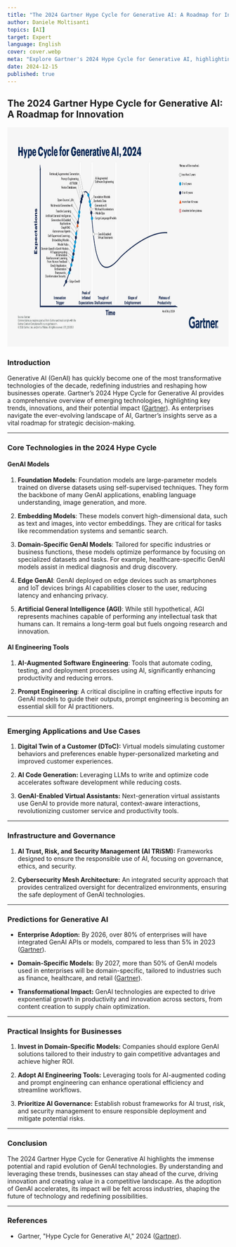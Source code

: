 ```yaml
---
title: "The 2024 Gartner Hype Cycle for Generative AI: A Roadmap for Innovation"
author: Daniele Moltisanti
topics: [AI]
target: Expert
language: English
cover: cover.webp
meta: "Explore Gartner's 2024 Hype Cycle for Generative AI, highlighting emerging trends, key technologies, and predictions for the future of GenAI. Learn how businesses can leverage these insights to drive innovation and growth"
date: 2024-12-15
published: true
---
```




## The 2024 Gartner Hype Cycle for Generative AI: A Roadmap for Innovation


<p >
    <img src="./hype-cycle-for-generative-ai-2024.jpg" alt="gartner-genai-2024" height="500px" width="auto">
</p>


### Introduction
Generative AI (GenAI) has quickly become one of the most transformative technologies of the decade, redefining industries and reshaping how businesses operate. Gartner’s 2024 Hype Cycle for Generative AI provides a comprehensive overview of emerging technologies, highlighting key trends, innovations, and their potential impact ([Gartner](https://www.gartner.com/en/articles/hype-cycle-for-genai)). As enterprises navigate the ever-evolving landscape of AI, Gartner’s insights serve as a vital roadmap for strategic decision-making.

---

### Core Technologies in the 2024 Hype Cycle

#### GenAI Models
1. **Foundation Models**:
   Foundation models are large-parameter models trained on diverse datasets using self-supervised techniques. They form the backbone of many GenAI applications, enabling language understanding, image generation, and more.

2. **Embedding Models**:
   These models convert high-dimensional data, such as text and images, into vector embeddings. They are critical for tasks like recommendation systems and semantic search.

3. **Domain-Specific GenAI Models**:
   Tailored for specific industries or business functions, these models optimize performance by focusing on specialized datasets and tasks. For example, healthcare-specific GenAI models assist in medical diagnosis and drug discovery.

4. **Edge GenAI**:
   GenAI deployed on edge devices such as smartphones and IoT devices brings AI capabilities closer to the user, reducing latency and enhancing privacy.

5. **Artificial General Intelligence (AGI)**:
   While still hypothetical, AGI represents machines capable of performing any intellectual task that humans can. It remains a long-term goal but fuels ongoing research and innovation.

#### AI Engineering Tools
1. **AI-Augmented Software Engineering**:
   Tools that automate coding, testing, and deployment processes using AI, significantly enhancing productivity and reducing errors.

2. **Prompt Engineering**:
   A critical discipline in crafting effective inputs for GenAI models to guide their outputs, prompt engineering is becoming an essential skill for AI practitioners.

---

### Emerging Applications and Use Cases

1. **Digital Twin of a Customer (DToC):**
   Virtual models simulating customer behaviors and preferences enable hyper-personalized marketing and improved customer experiences.

2. **AI Code Generation:**
   Leveraging LLMs to write and optimize code accelerates software development while reducing costs.

3. **GenAI-Enabled Virtual Assistants:**
   Next-generation virtual assistants use GenAI to provide more natural, context-aware interactions, revolutionizing customer service and productivity tools.

---

### Infrastructure and Governance

1. **AI Trust, Risk, and Security Management (AI TRiSM):**
   Frameworks designed to ensure the responsible use of AI, focusing on governance, ethics, and security.

2. **Cybersecurity Mesh Architecture:**
   An integrated security approach that provides centralized oversight for decentralized environments, ensuring the safe deployment of GenAI technologies.

---

### Predictions for Generative AI

- **Enterprise Adoption:** By 2026, over 80% of enterprises will have integrated GenAI APIs or models, compared to less than 5% in 2023 ([Gartner](https://www.gartner.com/en/articles/hype-cycle-for-genai)).

- **Domain-Specific Models:** By 2027, more than 50% of GenAI models used in enterprises will be domain-specific, tailored to industries such as finance, healthcare, and retail ([Gartner](https://www.gartner.com/en/articles/hype-cycle-for-genai)).

- **Transformational Impact:** GenAI technologies are expected to drive exponential growth in productivity and innovation across sectors, from content creation to supply chain optimization.

---

### Practical Insights for Businesses

1. **Invest in Domain-Specific Models:**
   Companies should explore GenAI solutions tailored to their industry to gain competitive advantages and achieve higher ROI.

2. **Adopt AI Engineering Tools:**
   Leveraging tools for AI-augmented coding and prompt engineering can enhance operational efficiency and streamline workflows.

3. **Prioritize AI Governance:**
   Establish robust frameworks for AI trust, risk, and security management to ensure responsible deployment and mitigate potential risks.

---

### Conclusion
The 2024 Gartner Hype Cycle for Generative AI highlights the immense potential and rapid evolution of GenAI technologies. By understanding and leveraging these trends, businesses can stay ahead of the curve, driving innovation and creating value in a competitive landscape. As the adoption of GenAI accelerates, its impact will be felt across industries, shaping the future of technology and redefining possibilities.

---

### References
- Gartner, "Hype Cycle for Generative AI," 2024 ([Gartner](https://www.gartner.com/en/articles/hype-cycle-for-genai)).

